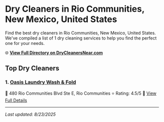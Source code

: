 # Dry Cleaners in Rio Communities, New Mexico, United States

Find the best dry cleaners in Rio Communities, New Mexico, United States. We've compiled a list of 1 dry cleaning services to help you find the perfect one for your needs.

🌐 **[View Full Directory on DryCleanersNear.com](https://drycleanersnear.com/city/US/New%20Mexico/Rio%20Communities)**

## Top Dry Cleaners

### 1. [Oasis Laundry Wash & Fold](https://drycleanersnear.com/dryCleaner/687313a2c1c288a3e6b49d3c/oasis-laundry-wash-fold)
📍 480 Rio Communities Blvd Ste E, Rio Communities
⭐ Rating: 4.5/5
🔗 [View Full Details](https://drycleanersnear.com/dryCleaner/687313a2c1c288a3e6b49d3c/oasis-laundry-wash-fold)


---

*Last updated: 8/23/2025*
